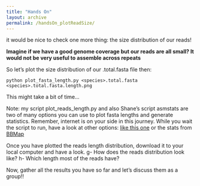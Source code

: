```yaml
---
title: "Hands On"
layout: archive
permalink: /handsOn_plotReadSize/
---  
```


it would be nice to check one more thing: the size distribution of our reads!

**Imagine if we have a good genome coverage but our reads are all small? It would not be very useful to assemble across repeats**

So let’s plot the size distribution of our <species>.total.fasta file then:


```console  
python plot_fasta_length.py <species>.total.fasta <species>.total.fasta.length.png
```
This might take a bit of time…

Note: my script plot_reads_length.py and also Shane’s script asmstats are two of many options you can use to plot fasta lengths and generate statistics. Remember, internet is on your side in this journey. While you wait the script to run, have a look at other options: [like this one](https://bioinformatics.stackexchange.com/questions/45/read-length-distribution-from-fasta-file) or the stats from [BBMap](https://github.com/BioInfoTools/BBMap)

Once you have plotted the reads length distribution, download it to your local computer and have a look.
g- How does the reads distribution look like?
h- Which length most of the reads have?

Now, gather all the results you have so far and let’s discuss them as a group!!
